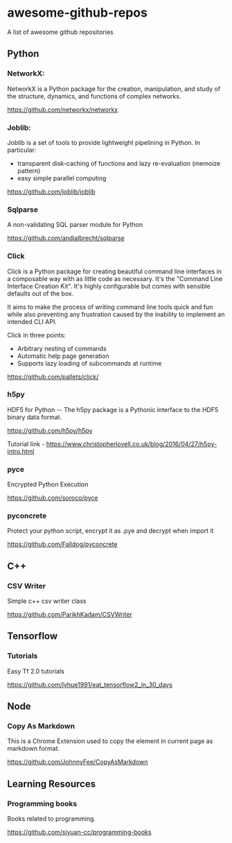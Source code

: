 # awesome-github-repos
A list of awesome github repositories

## Python

### NetworkX:
NetworkX is a Python package for the creation, manipulation, and study of the structure, dynamics, and functions of complex networks.

https://github.com/networkx/networkx

### Joblib:
Joblib is a set of tools to provide lightweight pipelining in Python. In particular:
  - transparent disk-caching of functions and lazy re-evaluation (memoize pattern)
  - easy simple parallel computing

https://github.com/joblib/joblib  

### Sqlparse
A non-validating SQL parser module for Python

https://github.com/andialbrecht/sqlparse

### Click
Click is a Python package for creating beautiful command line interfaces in a composable way with as little code as necessary. It's the "Command Line Interface Creation Kit". It's highly configurable but comes with sensible defaults out of the box.

It aims to make the process of writing command line tools quick and fun while also preventing any frustration caused by the inability to implement an intended CLI API.

Click in three points:
- Arbitrary nesting of commands
- Automatic help page generation
- Supports lazy loading of subcommands at runtime

https://github.com/pallets/click/

### h5py
HDF5 for Python -- The h5py package is a Pythonic interface to the HDF5 binary data format.

https://github.com/h5py/h5py

Tutorial link - https://www.christopherlovell.co.uk/blog/2016/04/27/h5py-intro.html

### pyce
Encrypted Python Execution

https://github.com/soroco/pyce

### pyconcrete
Protect your python script, encrypt it as .pye and decrypt when import it

https://github.com/Falldog/pyconcrete

## C++

### CSV Writer
Simple c++ csv writer class

https://github.com/ParikhKadam/CSVWriter

## Tensorflow

### Tutorials
Easy Tf 2.0 tutorials

https://github.com/lyhue1991/eat_tensorflow2_in_30_days

## Node

### Copy As Markdown
This is a Chrome Extension used to copy the element in current page as markdown format.

https://github.com/JohnnyFee/CopyAsMarkdown

## Learning Resources

### Programming books
Books related to programming.

https://github.com/sjyuan-cc/programming-books
